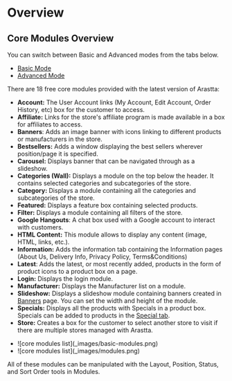 Overview
========

Core Modules Overview
---------------------

<div class="uk-alert-info uk-alert">
  <span class="uk-icon-info-circle"></span> You can switch between Basic and Advanced modes from the tabs below.
</div>
<ul class="uk-tab" data-uk-tab="{connect:'#doc-tabs', animation: 'fade'}">
    <li><a href="">Basic Mode</a></li>
    <li><a href="">Advanced Mode</a></li>
</ul>

There are 18 free core modules provided with the latest version of Arastta:

- **Account:** The User Account links (My Account, Edit Account, Order History, etc) box for the customer to access.
- **Affiliate:** Links for the store's affiliate program is made available in a box for affiliates to access.
- **Banners**: Adds an image banner with icons linking to different products or manufacturers in the store.
- **Bestsellers:** Adds a window displaying the best sellers wherever position/page it is specified.
- **Carousel:** Displays banner that can be navigated through as a slideshow.
- **Categories (Wall):** Displays a module on the top below the header. It contains selected categories and subcategories of the store.
- **Category:** Displays a module containing all the categories and subcategories of the store.
- **Featured:** Displays a feature box containing selected products.
- **Filter:** Displays a module containing all filters of the store.
- **Google Hangouts**: A chat box used with a Google account to interact with customers.
- **HTML Content:** This module allows to display any content (image, HTML, links, etc.).
- **Information:** Adds the information tab containing the Information pages (About Us, Delivery Info, Privacy Policy, Terms&Conditions)
- **Latest**: Adds the latest, or most recently added, products in the form of product icons to a product box on a page.
- **Login:** Displays the login module.
- **Manufacturer:** Displays the Manufacturer list on a module.
- **Slideshow:** Displays a slideshow module containing banners created in [Banners](docs/user-manual/appearance/banners) page. You can set the width and height of the module.
- **Specials:** Displays all the products with Specials in a product box. Specials can be added to products in the [Special tab](docs/user-manual/catalog/products/special).
- **Store:** Creates a box for the customer to select another store to visit if there are multiple stores managed with Arastta.

<ul id="doc-tabs" class="uk-switcher uk-margin">
    <li>![core modules list](_images/basic-modules.png)</li>
    <li>![core modules list](_images/modules.png)</li>
</ul>

All of these modules can be manipulated with the Layout, Position, Status, and Sort Order tools in Modules.
